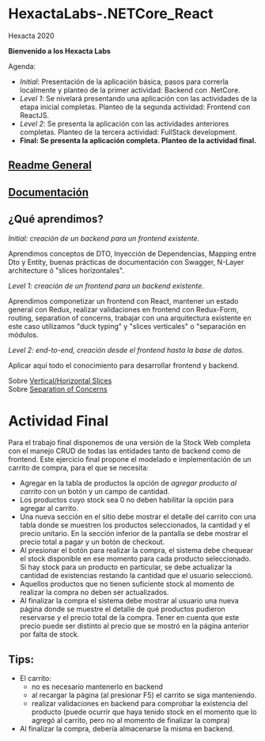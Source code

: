 # HexactaLabs-.NETCore_React

Hexacta 2020

**Bienvenido a los Hexacta Labs**

Agenda:
* _Initial_: Presentación de la aplicación básica, pasos para correrla localmente y planteo de la primer actividad: Backend con .NetCore.
* _Level 1_: Se nivelará presentando una aplicación con las actividades de la etapa inicial completas. Planteo de la segunda actividad: Frontend con ReactJS.
* _Level 2_: Se presenta la aplicación con las actividades anteriores completas. Planteo de la tercera actividad: FullStack development.
* __Final: Se presenta la aplicación completa. Planteo de la actividad final.__

## [Readme General](https://github.com/lnapoliHX/HexactaLabs-NetCore_React-Initial/blob/master/README.md)

## [Documentación](https://github.com/lnapoliHX/HexactaLabs-NetCore_React-Initial/blob/master/Docs/index.md)


## ¿Qué aprendimos?
*Initial: creación de un backend para un frontend existente.*  

Aprendimos conceptos de DTO, Inyección de Dependencias, Mapping entre Dto y Entity, buenas prácticas de documentación con Swagger, N-Layer architecture ó "slices horizontales". 

*Level 1: creación de un frontend para un backend existente.* 

Aprendimos componetizar un frontend con React, mantener un estado general con Redux, realizar validaciones en frontend con Redux-Form, routing, separation of concerns, trabajar con una arquitectura existente en este caso utilizamos "duck typing" y "slices verticales" o "separación en módulos. 

*Level 2: end-to-end, creación desde el frontend hasta la base de datos.*

Aplicar aquí todo el conocimiento para desarrollar frontend y backend.

Sobre [Vertical/Horizontal Slices](https://jimmybogard.com/vertical-slice-architecture/)  
Sobre [Separation of Concerns](https://en.wikipedia.org/wiki/Separation_of_concerns)  

# Actividad Final
Para el trabajo final disponemos de una versión de la Stock Web completa con el manejo CRUD de todas las entidades tanto de backend como de frontend.
Este ejercicio final propone el modelado e implementación de un carrito de compra, para el que se necesita:

* Agregar en la tabla de productos la opción de _agregar producto al carrito_ con un botón y un campo de cantidad.
* Los productos cuyo stock sea 0 no deben habilitar la opción para agregar al carrito.
* Una nueva sección en el sitio debe mostrar el detalle del carrito con una tabla donde se muestren los productos seleccionados, la cantidad y el precio unitario. En la sección inferior de la pantalla se debe mostrar el precio total a pagar y un botón de checkout.
* Al presionar el botón para realizar la compra, el sistema debe chequear el stock disponible en ese momento para cada producto seleccionado. Si hay stock para un producto en particular, se debe actualizar la cantidad de existencias restando la cantidad que el usuario seleccionó.
* Aquellos productos que no tienen suficiente stock al momento de realizar la compra no deben ser actualizados.
* Al finalizar la compra el sistema debe mostrar al usuario una nueva página donde se muestre el detalle de qué productos pudieron reservarse y el precio total de la compra. Tener en cuenta que este precio puede ser distinto al precio que se mostró en la página anterior por falta de stock.

## Tips:
- El carrito:
    - no es necesario mantenerlo en backend
    - al recargar la página (al presionar F5) el carrito se siga manteniendo.
    - realizar validaciones en backend para comprobar la existencia del producto (puede ocurrir que haya tenido stock en el momento que lo agregó al carrito, pero no al momento de finalizar la compra)
- Al finalizar la compra, debería almacenarse la misma en backend.  
